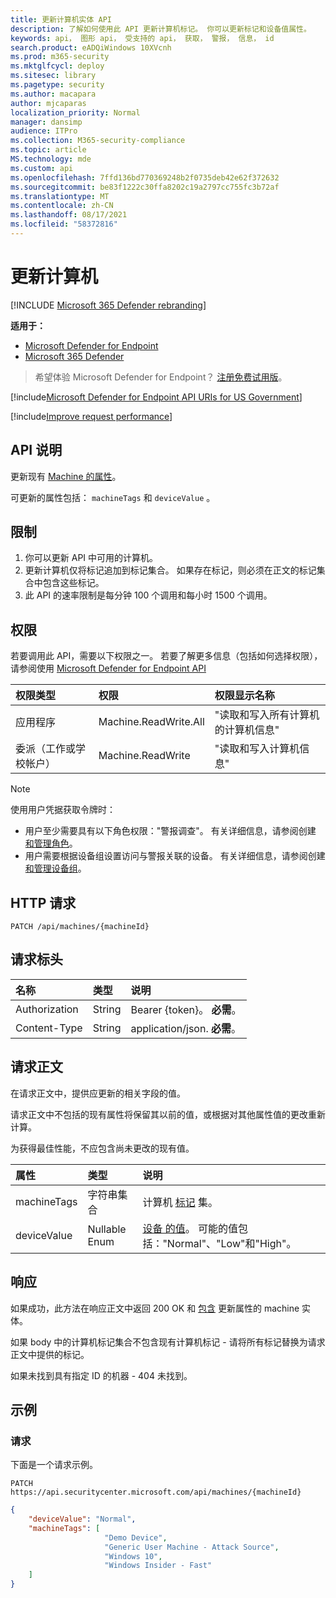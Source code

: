 ```yaml
---
title: 更新计算机实体 API
description: 了解如何使用此 API 更新计算机标记。 你可以更新标记和设备值属性。
keywords: api， 图形 api， 受支持的 api， 获取， 警报， 信息， id
search.product: eADQiWindows 10XVcnh
ms.prod: m365-security
ms.mktglfcycl: deploy
ms.sitesec: library
ms.pagetype: security
ms.author: macapara
author: mjcaparas
localization_priority: Normal
manager: dansimp
audience: ITPro
ms.collection: M365-security-compliance
ms.topic: article
MS.technology: mde
ms.custom: api
ms.openlocfilehash: 7ffd136bd770369248b2f0735deb42e62f372632
ms.sourcegitcommit: be83f1222c30ffa8202c19a2797cc755fc3b72af
ms.translationtype: MT
ms.contentlocale: zh-CN
ms.lasthandoff: 08/17/2021
ms.locfileid: "58372816"
---
```

# <a name="update-machine"></a>更新计算机 

[!INCLUDE [Microsoft 365 Defender rebranding](../../includes/microsoft-defender.md)]

**适用于：**
- [Microsoft Defender for Endpoint](https://go.microsoft.com/fwlink/?linkid=2154037)
- [Microsoft 365 Defender](https://go.microsoft.com/fwlink/?linkid=2118804)

> 希望体验 Microsoft Defender for Endpoint？ [注册免费试用版](https://signup.microsoft.com/create-account/signup?products=7f379fee-c4f9-4278-b0a1-e4c8c2fcdf7e&ru=https://aka.ms/MDEp2OpenTrial?ocid=docs-wdatp-exposedapis-abovefoldlink)。

[!include[Microsoft Defender for Endpoint API URIs for US Government](../../includes/microsoft-defender-api-usgov.md)]

[!include[Improve request performance](../../includes/improve-request-performance.md)]

## <a name="api-description"></a>API 说明

更新现有 [Machine 的属性](machine.md)。

可更新的属性包括： `machineTags` 和 `deviceValue` 。

## <a name="limitations"></a>限制

1. 你可以更新 API 中可用的计算机。 
2. 更新计算机仅将标记追加到标记集合。 如果存在标记，则必须在正文的标记集合中包含这些标记。
3. 此 API 的速率限制是每分钟 100 个调用和每小时 1500 个调用。

## <a name="permissions"></a>权限

若要调用此 API，需要以下权限之一。 若要了解更多信息（包括如何选择权限），请参阅使用 [Microsoft Defender for Endpoint API](apis-intro.md)

权限类型|权限|权限显示名称
:---|:---|:---
应用程序|Machine.ReadWrite.All|"读取和写入所有计算机的计算机信息"
委派（工作或学校帐户）|Machine.ReadWrite|"读取和写入计算机信息"

> [!NOTE]
> 使用用户凭据获取令牌时：
> - 用户至少需要具有以下角色权限："警报调查"。 有关详细信息，请参阅创建 [和管理角色](user-roles.md)。
> - 用户需要根据设备组设置访问与警报关联的设备。 有关详细信息，请参阅创建 [和管理设备组](machine-groups.md)。

## <a name="http-request"></a>HTTP 请求

```http
PATCH /api/machines/{machineId}
```

## <a name="request-headers"></a>请求标头

名称|类型|说明
:---|:---|:---
Authorization|String|Bearer {token}。 **必需**。
Content-Type|String|application/json. **必需**。

## <a name="request-body"></a>请求正文

在请求正文中，提供应更新的相关字段的值。

请求正文中不包括的现有属性将保留其以前的值，或根据对其他属性值的更改重新计算。

为获得最佳性能，不应包含尚未更改的现有值。

属性|类型|说明
:---|:---|:---
machineTags|字符串集合|计算机 [标记](machine.md) 集。
deviceValue|Nullable Enum|[设备 的值](tvm-assign-device-value.md)。 可能的值包括："Normal"、"Low"和"High"。

## <a name="response"></a>响应

如果成功，此方法在响应正文中返回 200 OK 和 [包含](machine.md) 更新属性的 machine 实体。

如果 body 中的计算机标记集合不包含现有计算机标记 - 请将所有标记替换为请求正文中提供的标记。

如果未找到具有指定 ID 的机器 - 404 未找到。

## <a name="example"></a>示例

### <a name="request"></a>请求

下面是一个请求示例。

```http
PATCH https://api.securitycenter.microsoft.com/api/machines/{machineId}
```

```json
{
    "deviceValue": "Normal",
    "machineTags": [
                     "Demo Device",
                     "Generic User Machine - Attack Source",
                     "Windows 10",
                     "Windows Insider - Fast"
    ]
}
```
